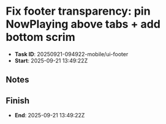 # Fix footer transparency: pin NowPlaying above tabs + add bottom scrim

- **Task ID**: 20250921-094922-mobile/ui-footer
- **Start**:  2025-09-21 13:49:22Z

## Notes

## Finish
- **End**: 2025-09-21 13:49:22Z
